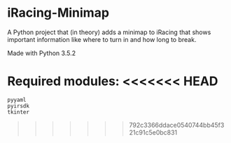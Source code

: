 # iRacing-Minimap
A Python project that (in theory) adds a minimap to iRacing that shows important information like where to turn in and how long to break.

Made with Python 3.5.2

Required modules:
<<<<<<< HEAD
=======
	pyyaml
	pyirsdk
	tkinter

>>>>>>> 792c3366ddace0540744bb45f321c91c5e0bc831
